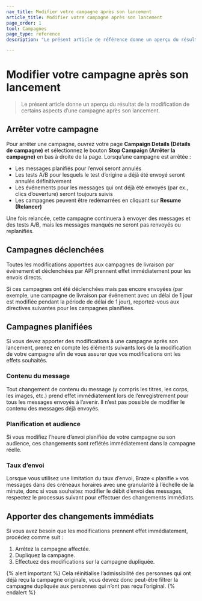 ```yaml
---
nav_title: Modifier votre campagne après son lancement
article_title: Modifier votre campagne après son lancement
page_order: 1
tool: Campagnes
page_type: reference
description: "Le présent article de référence donne un aperçu du résultat de la modification de certains aspects d’une campagne après son lancement."

---
```


# Modifier votre campagne après son lancement

> Le présent article donne un aperçu du résultat de la modification de certains aspects d’une campagne après son lancement.

## Arrêter votre campagne

Pour arrêter une campagne, ouvrez votre page **Campaign Details (Détails de campagne)** et sélectionnez le bouton **Stop Campaign (Arrêter la campagne)** en bas à droite de la page. Lorsqu’une campagne est arrêtée :
- Les messages planifiés pour l’envoi seront annulés
- Les tests A/B pour lesquels le test d’origine a déjà été envoyé seront annulés définitivement
- Les événements pour les messages qui ont déjà été envoyés (par ex., clics d’ouverture) seront toujours suivis
- Les campagnes peuvent être redémarrées en cliquant sur **Resume (Relancer)**

Une fois relancée, cette campagne continuera à envoyer des messages et des tests A/B, mais les messages manqués ne seront pas renvoyés ou replanifiés.

## Campagnes déclenchées

Toutes les modifications apportées aux campagnes de livraison par événement et déclenchées par API prennent effet immédiatement pour les envois directs.

Si ces campagnes ont été déclenchées mais pas encore envoyées (par exemple, une campagne de livraison par événement avec un délai de 1 jour est modifiée pendant la période de délai de 1 jour), reportez-vous aux directives suivantes pour les campagnes planifiées.

## Campagnes planifiées

Si vous devez apporter des modifications à une campagne après son lancement, prenez en compte les éléments suivants lors de la modification de votre campagne afin de vous assurer que vos modifications ont les effets souhaités.

### Contenu du message

Tout changement de contenu du message (y compris les titres, les corps, les images, etc.) prend effet immédiatement lors de l’enregistrement pour tous les messages envoyés à l’avenir. Il n’est pas possible de modifier le contenu des messages déjà envoyés.

### Planification et audience

Si vous modifiez l’heure d’envoi planifiée de votre campagne ou son audience, ces changements sont reflétés immédiatement dans la campagne réelle.

### Taux d’envoi

Lorsque vous utilisez une limitation du taux d’envoi, Braze « planifie » vos messages dans des créneaux horaires avec une granularité à l’échelle de la minute, donc si vous souhaitez modifier le débit d’envoi des messages, respectez le processus suivant pour effectuer des changements immédiats.

## Apporter des changements immédiats

Si vous avez besoin que les modifications prennent effet immédiatement, procédez comme suit :

1. Arrêtez la campagne affectée.
2. Dupliquez la campagne.
3. Effectuez des modifications sur la campagne dupliquée.

{% alert important %}
Cela réinitialise l’admissibilité des personnes qui ont déjà reçu la campagne originale, vous devrez donc peut-être filtrer la campagne dupliquée aux personnes qui n’ont pas reçu l’original.
{% endalert %}
